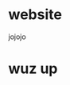 # website
jojojo

<h1> wuz up </h1>

<script>
  console.log("Hello world");
  
  fetch('https://api.openweathermap.org/data/2.5/weather?lat=51.481846&lon=7.216236&appid=d1ffef114ff90bd71199fb1b8d279642')
  .then(response => {
    return response.json();
  })
  .then(users => {
    console.log(users);
  });
</script>
